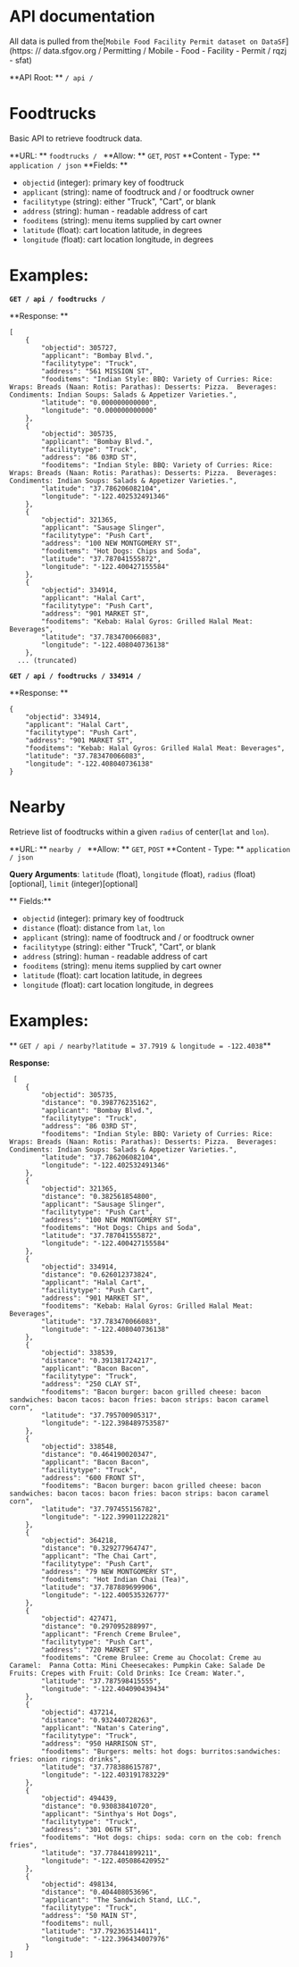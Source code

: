 # API documentation
All data is pulled from the[`Mobile Food Facility Permit dataset on DataSF`](https: // data.sfgov.org / Permitting / Mobile - Food - Facility - Permit / rqzj - sfat)


**API Root: ** ` / api / `

# Foodtrucks

Basic API to retrieve foodtruck data.

**URL: ** `foodtrucks / `
**Allow: ** `GET`, `POST`
**Content - Type: ** `application / json`
**Fields: **
- `objectid` (integer): primary key of foodtruck
- `applicant` (string): name of foodtruck and / or foodtruck owner
- `facilitytype` (string): either "Truck", "Cart", or blank
- `address` (string): human - readable address of cart
- `fooditems` (string): menu items supplied by cart owner
- `latitude` (float): cart location latitude, in degrees
- `longitude` (float): cart location longitude, in degrees

# Examples:

**`GET / api / foodtrucks / `**

**Response: **
```
[
    {
        "objectid": 305727,
        "applicant": "Bombay Blvd.",
        "facilitytype": "Truck",
        "address": "561 MISSION ST",
        "fooditems": "Indian Style: BBQ: Variety of Curries: Rice: Wraps: Breads (Naan: Rotis: Parathas): Desserts: Pizza.  Beverages: Condiments: Indian Soups: Salads & Appetizer Varieties.",
        "latitude": "0.000000000000",
        "longitude": "0.000000000000"
    },
    {
        "objectid": 305735,
        "applicant": "Bombay Blvd.",
        "facilitytype": "Truck",
        "address": "86 03RD ST",
        "fooditems": "Indian Style: BBQ: Variety of Curries: Rice: Wraps: Breads (Naan: Rotis: Parathas): Desserts: Pizza.  Beverages: Condiments: Indian Soups: Salads & Appetizer Varieties.",
        "latitude": "37.786206082104",
        "longitude": "-122.402532491346"
    },
    {
        "objectid": 321365,
        "applicant": "Sausage Slinger",
        "facilitytype": "Push Cart",
        "address": "100 NEW MONTGOMERY ST",
        "fooditems": "Hot Dogs: Chips and Soda",
        "latitude": "37.787041555872",
        "longitude": "-122.400427155584"
    },
    {
        "objectid": 334914,
        "applicant": "Halal Cart",
        "facilitytype": "Push Cart",
        "address": "901 MARKET ST",
        "fooditems": "Kebab: Halal Gyros: Grilled Halal Meat: Beverages",
        "latitude": "37.783470066083",
        "longitude": "-122.408040736138"
    },
  ... (truncated)
```
**`GET / api / foodtrucks / 334914 / `**

**Response: **
```
{
    "objectid": 334914,
    "applicant": "Halal Cart",
    "facilitytype": "Push Cart",
    "address": "901 MARKET ST",
    "fooditems": "Kebab: Halal Gyros: Grilled Halal Meat: Beverages",
    "latitude": "37.783470066083",
    "longitude": "-122.408040736138"
}
```

# Nearby

Retrieve list of foodtrucks within a given `radius` of center(`lat` and `lon`).

**URL: ** `nearby / `
**Allow: ** `GET`, `POST`
**Content - Type: ** `application / json`

**Query Arguments**: `latitude` (float), `longitude` (float), `radius` (float)[optional], `limit` (integer)[optional]

** Fields:**
- `objectid` (integer): primary key of foodtruck
- `distance` (float): distance from `lat`, `lon`
- `applicant` (string): name of foodtruck and / or foodtruck owner
- `facilitytype` (string): either "Truck", "Cart", or blank
- `address` (string): human - readable address of cart
- `fooditems` (string): menu items supplied by cart owner
- `latitude` (float): cart location latitude, in degrees
- `longitude` (float): cart location longitude, in degrees

# Examples:

** `GET / api / nearby?latitude = 37.7919 & longitude = -122.4038`**

**Response:**
```
 [
    {
        "objectid": 305735,
        "distance": "0.398776235162",
        "applicant": "Bombay Blvd.",
        "facilitytype": "Truck",
        "address": "86 03RD ST",
        "fooditems": "Indian Style: BBQ: Variety of Curries: Rice: Wraps: Breads (Naan: Rotis: Parathas): Desserts: Pizza.  Beverages: Condiments: Indian Soups: Salads & Appetizer Varieties.",
        "latitude": "37.786206082104",
        "longitude": "-122.402532491346"
    },
    {
        "objectid": 321365,
        "distance": "0.382561854800",
        "applicant": "Sausage Slinger",
        "facilitytype": "Push Cart",
        "address": "100 NEW MONTGOMERY ST",
        "fooditems": "Hot Dogs: Chips and Soda",
        "latitude": "37.787041555872",
        "longitude": "-122.400427155584"
    },
    {
        "objectid": 334914,
        "distance": "0.626012373824",
        "applicant": "Halal Cart",
        "facilitytype": "Push Cart",
        "address": "901 MARKET ST",
        "fooditems": "Kebab: Halal Gyros: Grilled Halal Meat: Beverages",
        "latitude": "37.783470066083",
        "longitude": "-122.408040736138"
    },
    {
        "objectid": 338539,
        "distance": "0.391381724217",
        "applicant": "Bacon Bacon",
        "facilitytype": "Truck",
        "address": "250 CLAY ST",
        "fooditems": "Bacon burger: bacon grilled cheese: bacon sandwiches: bacon tacos: bacon fries: bacon strips: bacon caramel corn",
        "latitude": "37.795700905317",
        "longitude": "-122.398489753587"
    },
    {
        "objectid": 338548,
        "distance": "0.464190020347",
        "applicant": "Bacon Bacon",
        "facilitytype": "Truck",
        "address": "600 FRONT ST",
        "fooditems": "Bacon burger: bacon grilled cheese: bacon sandwiches: bacon tacos: bacon fries: bacon strips: bacon caramel corn",
        "latitude": "37.797455156782",
        "longitude": "-122.399011222821"
    },
    {
        "objectid": 364218,
        "distance": "0.329277964747",
        "applicant": "The Chai Cart",
        "facilitytype": "Push Cart",
        "address": "79 NEW MONTGOMERY ST",
        "fooditems": "Hot Indian Chai (Tea)",
        "latitude": "37.787889699906",
        "longitude": "-122.400535326777"
    },
    {
        "objectid": 427471,
        "distance": "0.297095288997",
        "applicant": "French Creme Brulee",
        "facilitytype": "Push Cart",
        "address": "720 MARKET ST",
        "fooditems": "Creme Brulee: Creme au Chocolat: Creme au Caramel:  Panna Cotta: Mini Cheesecakes: Pumpkin Cake: Salade De Fruits: Crepes with Fruit: Cold Drinks: Ice Cream: Water.",
        "latitude": "37.787598415555",
        "longitude": "-122.404090439434"
    },
    {
        "objectid": 437214,
        "distance": "0.932440728263",
        "applicant": "Natan's Catering",
        "facilitytype": "Truck",
        "address": "950 HARRISON ST",
        "fooditems": "Burgers: melts: hot dogs: burritos:sandwiches: fries: onion rings: drinks",
        "latitude": "37.778388615787",
        "longitude": "-122.403191783229"
    },
    {
        "objectid": 494439,
        "distance": "0.930838410720",
        "applicant": "Sinthya's Hot Dogs",
        "facilitytype": "Truck",
        "address": "301 06TH ST",
        "fooditems": "Hot dogs: chips: soda: corn on the cob: french fries",
        "latitude": "37.778441899211",
        "longitude": "-122.405086420952"
    },
    {
        "objectid": 498134,
        "distance": "0.404408053696",
        "applicant": "The Sandwich Stand, LLC.",
        "facilitytype": "Truck",
        "address": "50 MAIN ST",
        "fooditems": null,
        "latitude": "37.792363514411",
        "longitude": "-122.396434007976"
    }
]
```
